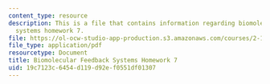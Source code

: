 ```yaml
---
content_type: resource
description: This is a file that contains information regarding biomolecular feedback
  systems homework 7.
file: https://ol-ocw-studio-app-production.s3.amazonaws.com/courses/2-18-biomolecular-feedback-systems-spring-2015/19c7123c6454d119d92ef0551df01307_MIT2_18S15_Homework_7.pdf
file_type: application/pdf
resourcetype: Document
title: Biomolecular Feedback Systems Homework 7
uid: 19c7123c-6454-d119-d92e-f0551df01307
---
```

